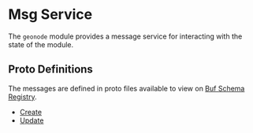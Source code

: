 # Msg Service

The `geonode` module provides a message service for interacting with the state of the module.

## Proto Definitions

The messages are defined in proto files available to view on [Buf Schema Registry](https://buf.build/chora/mods).

<!-- listed alphabetically -->

- [Create](https://buf.build/chora/mods/docs/main:chora.geonode.v1#chora.geonode.v1.Msg.Create)
- [Update](https://buf.build/chora/mods/docs/main:chora.geonode.v1#chora.geonode.v1.Msg.Update)

